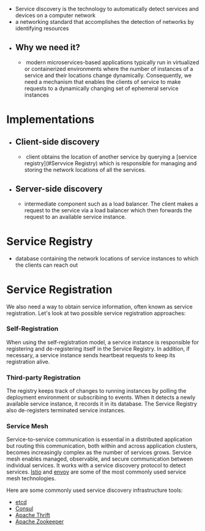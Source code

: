 * Service discovery is the technology to automatically detect services and devices on a computer network
* a networking standard that accomplishes the detection of networks by identifying resources
* ## Why we need it?
	*  modern microservices-based applications typically run in virtualized or containerized environments where the number of instances of a service and their locations change dynamically. Consequently, we need a mechanism that enables the clients of service to make requests to a dynamically changing set of ephemeral service instances

# Implementations
* ## Client-side discovery
	*  client obtains the location of another service by querying a [service registry](#Servvice Registry) which is responsible for managing and storing the network locations of all the services.
* ## Server-side discovery
	* intermediate component such as a load balancer. The client makes a request to the service via a load balancer which then forwards the request to an available service instance.

# Service Registry
* database containing the network locations of service instances to which the clients can reach out
# Service Registration
We also need a way to obtain service information, often known as service registration. Let's look at two possible service registration approaches:

### Self-Registration
When using the self-registration model, a service instance is responsible for registering and de-registering itself in the Service Registry. In addition, if necessary, a service instance sends heartbeat requests to keep its registration alive.

### Third-party Registration
The registry keeps track of changes to running instances by polling the deployment environment or subscribing to events. When it detects a newly available service instance, it records it in its database. The Service Registry also de-registers terminated service instances.

### Service Mesh
Service-to-service communication is essential in a distributed application but routing this communication, both within and across application clusters, becomes increasingly complex as the number of services grows. Service mesh enables managed, observable, and secure communication between individual services. It works with a service discovery protocol to detect services. [Istio](https://istio.io/latest/about/service-mesh) and [envoy](https://www.envoyproxy.io/) are some of the most commonly used service mesh technologies.

Here are some commonly used service discovery infrastructure tools:
- [etcd](https://etcd.io/)
- [Consul](https://www.consul.io/)
- [Apache Thrift](https://thrift.apache.org/)
- [Apache Zookeeper](https://zookeeper.apache.org/)